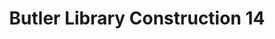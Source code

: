 ---
_date: 3-Oct-32
derivativo_link: https://derivativo-2.library.columbia.edu/iiif/2/ldpd:341109/
dlc_link: https://dlc.library.columbia.edu/catalog/cul:z34tmpg4sp
format: photographs
iiif_json: https://derivativo-2.library.columbia.edu/iiif/2/ldpd:341109/info.json
name: Beals, A. Tennyson
native_jpg: https://derivativo-2.library.columbia.edu/iiif/2/ldpd:341109/full/!768,768/0/native.jpg
shelf_location: Box no. Box 162, Folder no. Folder 11 (Buildings & Grounds - Morningside
  - Butler Library, Construction 1932), Historical Photograph Collection
subjects: Academic libraries; New York (N.Y.); Butler Library
summary: Butler Library construction, 3 October 1932.
title: Butler Library Construction 14
layout: photo-page
---